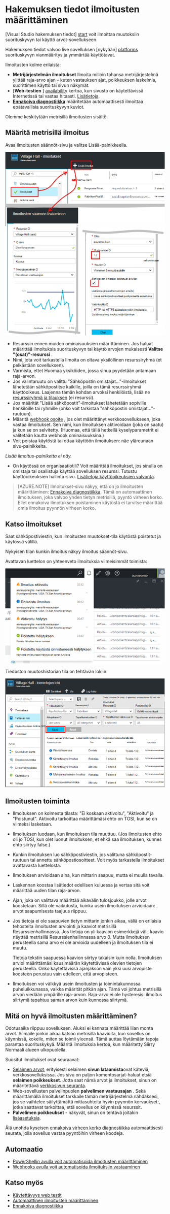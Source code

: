 <properties 
    pageTitle="Ilmoitusten määrittäminen hakemuksen tiedot | Microsoft Azure" 
    description="Saat ilmoituksen hidas vastauksen ajat, poikkeukset- ja muut suorituskyvyn tai käyttö muutokset-sovellukseen." 
    services="application-insights" 
    documentationCenter=""
    authors="alancameronwills" 
    manager="douge"/>

<tags 
    ms.service="application-insights" 
    ms.workload="tbd" 
    ms.tgt_pltfrm="ibiza" 
    ms.devlang="na" 
    ms.topic="article" 
    ms.date="10/14/2016" 
    ms.author="awills"/>
 
# <a name="set-alerts-in-application-insights"></a>Hakemuksen tiedot ilmoitusten määrittäminen

[Visual Studio hakemuksen tiedot] [ start] voit ilmoittaa muutoksiin suorituskyvyn tai käyttö arvot-sovellukseen. 

Hakemuksen tiedot valvoo live sovelluksen [nykyään] [ platforms] suorituskyvyn vianmääritys ja ymmärtää käyttötavat.

Ilmoitusten kolme erilaista:

* **Metrijärjestelmän ilmoitukset** Ilmoita milloin tahansa metrijärjestelmä ylittää raja-arvo ajan – kuten vastauksen ajat, poikkeuksen laskelmia, suorittimen käyttö tai sivun näkymät. 
* [**Web-testien** ] [ availability] kertoa, kun sivusto on käytettävissä Internetissä tai vastaa hitaasti. [Lisätietoja][availability].
* [**Ennakoiva diagnostiikka**](app-insights-proactive-diagnostics.md) määritetään automaattisesti ilmoittaa epätavallisia suorituskyvyn kuviot.

Olemme keskitytään metrisillä ilmoitusten sisältö.

## <a name="set-a-metric-alert"></a>Määritä metrisillä ilmoitus

Avaa ilmoitusten säännöt-sivu ja valitse Lisää-painikkeella. 

![Valitse Lisää ilmoitus ilmoitusten säännöt-sivu. Määritä sovelluksen mitata, ilmoituksen nimi ja valitse mittarin resurssiksi.](./media/app-insights-alerts/01-set-metric.png)

* Resurssin ennen muiden ominaisuuksien määrittäminen. Jos haluat määrittää ilmoituksia suorituskyvyn tai käyttö arvojen mukaisesti **Valitse "(osat)"-resurssi** .
* Nimi, jota voit tarkastella Ilmoita on oltava yksilöllinen resurssiryhmä (et pelkästään sovelluksen).
* Varmista, ettet Huomaa yksiköiden, jossa sinua pyydetään antamaan raja-arvon.
* Jos valintaruutu on valittu "Sähköpostin omistajat..."-ilmoitukset lähetetään sähköpostitse kaikille, joilla on tämä resurssiryhmä käyttöoikeus. Laajenna tämän kohdan arvoksi henkilöistä, lisää ne [resurssiryhmä ja tilauksen](app-insights-resources-roles-access-control.md) (ei resurssi).
* Jos määrität "Lisää sähköpostit"-ilmoitukset lähetetään sopiville henkilöille tai ryhmille (onko voit tarkistaa "sähköpostin omistajat..."-ruutuun). 
* Määritä [webhook osoite](../monitoring-and-diagnostics/insights-webhooks-alerts.md) , jos olet määrittänyt verkkosovellukseen, joka vastaa ilmoitukset. Sen nimi, kun ilmoituksen aktivoidaan (joka on saatu) ja kun se on selvitetty. (Huomaa, että tällä hetkellä kyselyparametrit ei välitetään kautta webhook ominaisuuksina.)
* Voit poistaa käytöstä tai ottaa käyttöön ilmoituksen: näe yläreunaan sivu-painikkeita.

*Lisää ilmoitus-painiketta ei näy.* 

- On käytössä on organisaatiotili? Voit määrittää ilmoitukset, jos sinulla on omistaja tai osallistuja käyttää sovelluksen resurssi. Tutustu käyttöoikeuksien hallinta-sivu. [Lisätietoja käyttöoikeuksien valvonta][roles].

> [AZURE.NOTE] Ilmoitukset-sivu näkyy, että on jo ilmoitusten määrittäminen: [Ennakoiva diagnostiikka](app-insights-proactive-failure-diagnostics.md). Tämä on automaattinen ilmoituksen, joka valvoo yhden tietyn metrisillä, pyyntö virheen korko. Ellet ennakoiva ilmoituksen poistaminen käytöstä ei tarvitse määrittää omia ilmoitus pyynnön virheen korko. 

## <a name="see-your-alerts"></a>Katso ilmoitukset

Saat sähköpostiviestin, kun ilmoitusten muutokset-tila käytöstä poistetut ja käytössä välillä. 

Nykyisen tilan kunkin ilmoitus näkyy ilmoitus säännöt-sivu.

Avattavan luettelon on yhteenveto ilmoituksia viimeisimmät toimista:

![Ilmoitusten avattavan luettelon](./media/app-insights-alerts/010-alert-drop.png)

Tiedoston muutoshistorian tila on tehtävän lokiin:

![Valitse asetukset, valvontalokien yhteenveto-sivu](./media/app-insights-alerts/09-alerts.png)



## <a name="how-alerts-work"></a>Ilmoitusten toiminta

* Ilmoituksen on kolmesta tilasta: "Ei koskaan aktivoitu", "Aktivoitu" ja "Poistunut". Aktivoitu tarkoittaa määrittämäsi ehto on TOSI, kun se on viimeksi lasketaan.

* Ilmoituksen luodaan, kun ilmoituksen tila muuttuu. (Jos ilmoitusten ehto oli jo TOSI, kun olet luonut ilmoituksen, et ehkä saa ilmoituksen, kunnes ehto siirtyy false.)

* Kunkin ilmoituksen luo sähköpostiviestin, jos valittuna sähköpostit-ruutuun tai annettu sähköpostiosoitteet. Voit myös tarkastella ilmoitukset avattavasta luettelosta.

* Ilmoituksen arvioidaan aina, kun mittarin saapuu, mutta ei muulla tavalla.

* Laskennan koostaa lisätiedot edellisen kuluessa ja vertaa sitä voit määrittää uuden tilan raja-arvon.

* Ajan, joka on valittava määrittää aikavälin tulosjoukko, jolle arvot koostetaan. Sillä ole vaikutusta, kuinka usein ilmoituksen arvioidaan: arvot saapumisesta taajuus riippuu.

* Jos tietoja ei ole saapuvien tietyn mittarin jonkin aikaa, väliä on erilaisia tehosteita ilmoitusten arviointi ja kaaviot metrisillä Resurssienhallinnassa. Jos tietoja on yli kaavion esimerkkejä väli, kaavio näyttää metrisillä Resurssienhallinnassa arvo 0. Mutta ilmoituksen perusteella sama arvo ei ole arvioida uudelleen ja ilmoituksen tila ei muutu. 

    Tietoja tekstin saapuessa kaavion siirtyy takaisin kuin nolla. Ilmoituksen arvioi määrittämäsi kausimäärän käytettävissä olevien tietojen perusteella. Onko käytettävissä ajanjakson vain yksi uusi arvopiste koosteen perustuu vain edelleen, että arvopisteen.

* Ilmoituksen voi välkkyä usein ilmoitusten ja toimintakunnossa puheluikkunassa, vaikka määrität pitkän ajan. Tämä voi johtua metrisillä arvon viedään ympärille raja-arvon. Raja-arvo ei ole hysteresis: ilmoitus siirtymä tapahtuu saman arvon kuin kunnossa siirtymä.



## <a name="what-are-good-alerts-to-set"></a>Mitä on hyvä ilmoitusten määrittäminen?

Odotusaika riippuu sovelluksen. Aluksi ei kannata määrittää liian monta arvot. Silmäile jonkin aikaa katsoo metrisillä kaavioita, kun sovellus on käynnissä, kokeile, miten se toimii yleensä. Tämä auttaa löytämään tapoja parantaa suorituskykyä. Määritä ilmoituksia kertoa, kun määritetty Siirry Normaali alueen ulkopuolella. 

Suositut ilmoitukset ovat seuraavat:

* [Selaimen arvot][client], erityisesti selaimen **sivun lataamista**ovat käteviä, verkkosovelluksissa. Jos sivu on paljon komentosarjat-haluat etsiä **selaimen poikkeukset**. Jotta saat nämä arvot ja ilmoitukset, sinun on määritettävä [verkkosivun seuranta][client].
* Web-sovellusten palvelinpuolen **palvelimen vastausajan** . Sekä määrittämällä ilmoitukset tarkkaile tämän metrijärjestelmä nähdäksesi, jos se vaihtelee säilyttämättä mittasuhteita hyvin pyynnön korvaukset:, jotka saattavat tarkoittaa, että sovellus on käynnissä resurssit. 
* **Palvelimen poikkeukset** - näkyvät, sinun on tehtävä joitakin [lisäasetuksia](app-insights-asp-net-exceptions.md).

Älä unohda kyseisen [ennakoiva virheen korko diagnostiikka](app-insights-proactive-failure-diagnostics.md) automaattisesti seurata, jolla sovellus vastaa pyyntöihin virheen koodeja. 

## <a name="automation"></a>Automaatio

* [PowerShellin avulla voit automatisoida ilmoitusten määrittäminen](app-insights-powershell-alerts.md)
* [Webhooks avulla voit automatisoida ilmoituksiin vastaaminen](../monitoring-and-diagnostics/insights-webhooks-alerts.md)

## <a name="see-also"></a>Katso myös

* [Käytettävyys web testit](app-insights-monitor-web-app-availability.md)
* [Automaattinen ilmoitusten määrittäminen](app-insights-powershell-alerts.md)
* [Ennakoiva diagnostiikka](app-insights-proactive-diagnostics.md) 



<!--Link references-->

[availability]: app-insights-monitor-web-app-availability.md
[client]: app-insights-javascript.md
[platforms]: app-insights-platforms.md
[roles]: app-insights-resources-roles-access-control.md
[start]: app-insights-overview.md

 